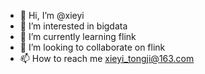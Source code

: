 - 👋 Hi, I’m @xieyi
- 👀 I’m interested in bigdata
- 🌱 I’m currently learning flink
- 💞️ I’m looking to collaborate on flink
- 📫 How to reach me xieyi_tongji@163.com

<!---
xieyi888/xieyi888 is a ✨ special ✨ repository because its `README.md` (this file) appears on your GitHub profile.
You can click the Preview link to take a look at your changes.
--->

